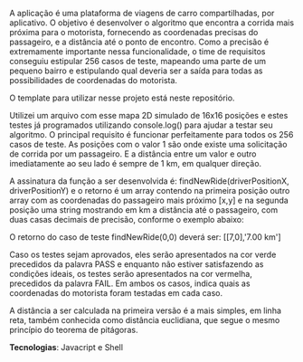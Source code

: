 A aplicação é uma plataforma de viagens de carro compartilhadas, por aplicativo. O objetivo é desenvolver o algoritmo que encontra a corrida mais próxima para o motorista, fornecendo as coordenadas precisas do 
passageiro, e a distância até o ponto de encontro. Como a precisão é extremamente importante nessa funcionalidade, o time de requisitos conseguiu estipular 256 casos de teste, mapeando uma parte de um pequeno 
bairro e estipulando qual deveria ser a saída para todas as possibilidades de coordenadas do motorista.

O template para utilizar nesse projeto está neste repositório.

Utilizei um arquivo com esse mapa 2D simulado de 16x16 posições e estes testes já programados utilizando console.log() para ajudar a testar seu algoritmo. O principal requisito é funcionar perfeitamente para todos 
os 256 casos de teste. As posições com o valor 1 são onde existe uma solicitação de corrida por um passageiro. E a distância entre um valor e outro imediatamente ao seu lado é sempre de 1 km, em qualquer direção.

A assinatura da função a ser desenvolvida é: findNewRide(driverPositionX, driverPositionY) e o retorno é um array contendo na primeira posição outro array com as coordenadas do passageiro mais próximo [x,y] e na 
segunda posição uma string mostrando em km a distância até o passageiro, com duas casas decimais de precisão, conforme o exemplo abaixo:

O retorno do caso de teste ⁠⁠findNewRide(0,0) deverá ser: [[7,0],'7.00 km']

Caso os testes sejam aprovados, eles serão apresentados na cor verde precedidos da palavra PASS e enquanto não estiver satisfazendo as condições ideais, os testes serão apresentados na cor vermelha, precedidos da 
palavra FAIL. Em ambos os casos, indica quais as coordenadas do motorista foram testadas em cada caso.

A distância a ser calculada na primeira versão é a mais simples, em linha reta, também conhecida como distância euclidiana, que segue o mesmo princípio do teorema de pitágoras.

**Tecnologias**: Javacript e Shell
